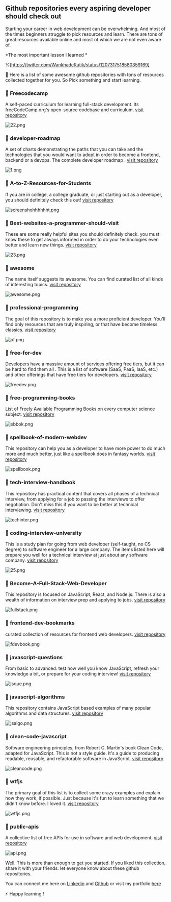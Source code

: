## Github repositories every aspiring developer should check out



Starting your career in web development can be overwhelming. And most of the times beginners struggle to pick resources and learn. There are tons of great resources available online and most of which we are not even aware of.

*The most important lesson I learned *

%[https://twitter.com/WankhadeRutik/status/1207317518580359169]


📑 Here is a list of some awesome github repositories with tons of resources collected together for you.
 So Pick something and start learning. 

### 📌 Freecodecamp 
A self-paced curriculum for learning full-stack development. Its freeCodeCamp.org's open-source codebase and curriculum. [visit repository](https://github.com/freeCodeCamp/freeCodeCamp)

![22.png](https://cdn.hashnode.com/res/hashnode/image/upload/v1583665169318/OQak0KH2I.png)

### 📌 developer-roadmap 
A set of charts demonstrating the paths that you can take and the technologies that you would want to adopt in order to become a frontend, backend or a devops. The complete developer roadmap . [visit repository](https://github.com/kamranahmedse/developer-roadmap)

![1.png](https://cdn.hashnode.com/res/hashnode/image/upload/v1583664043130/oqSVxVTcv.png)

### 📌 A-to-Z-Resources-for-Students 
 If you are in college, a college graduate, or just starting out as a developer, you should definitely check this out! [visit repository](https://github.com/dipakkr/A-to-Z-Resources-for-Students)

[![screenshohhhhhht.png](https://cdn.hashnode.com/res/hashnode/image/upload/v1583648524309/N-7ad1qRc.png)](https://github.com/dipakkr/A-to-Z-Resources-for-Students)

### 📌 Best-websites-a-programmer-should-visit   
These are some really helpful sites you should definitely check.  you must know these to get always informed in order to do your technologies even better and learn new things. [visit repository](https://github.com/sdmg15/Best-websites-a-programmer-should-visit)

![23.png](https://cdn.hashnode.com/res/hashnode/image/upload/v1583665729854/T5xcexDIL.png)

### 📌 awesome 
The name itself suggests its awesome. You can find curated list of all kinds of interesting topics. [visit repository](https://github.com/sindresorhus/awesome)

![awesome.png](https://cdn.hashnode.com/res/hashnode/image/upload/v1583666265281/HFcB7f5CP.png)

### 📌 professional-programming 
The goal of this repository is to make you a more proficient developer. You'll find only resources that  are truly inspiring, or that have become timeless classics. [visit repository](https://github.com/charlax/professional-programming)

![pf.png](https://cdn.hashnode.com/res/hashnode/image/upload/v1583671914170/2MgELEhMq.png)

### 📌 free-for-dev  
Developers have a massive amount of services offering free tiers, but it can be hard to find them all . This is a list of software (SaaS, PaaS, IaaS, etc.) and other offerings that have free tiers for developers. [visit repository](https://github.com/ripienaar/free-for-dev)

![freedev.png](https://cdn.hashnode.com/res/hashnode/image/upload/v1583667698613/98khisufv.png)

### 📌 free-programming-books  
List of Freely Available Programming Books on every computer science subject.  [visit repository](https://github.com/EbookFoundation/free-programming-books)

![ebbok.png](https://cdn.hashnode.com/res/hashnode/image/upload/v1583668340443/cNWvba-aq.png)

### 📌 spellbook-of-modern-webdev  
This repository can help you as a developer to have more power to do much more and much better, just like a spellbook does in fantasy worlds.  [visit repository](https://github.com/dexteryy/spellbook-of-modern-webdev)

![spellbook.png](https://cdn.hashnode.com/res/hashnode/image/upload/v1583681528810/yAg5UGX8Z.png)

### 📌 tech-interview-handbook  
This repository has practical content that covers all phases of a technical interview, from applying for a job to passing the interviews to offer negotiation.  Don't miss this if you want to be better at technical interviewing. [visit repository](https://github.com/yangshun/tech-interview-handbook)

![techinter.png](https://cdn.hashnode.com/res/hashnode/image/upload/v1583678473461/Ma75PfM0W.png)

### 📌 coding-interview-university  
This is a study plan for going from web developer (self-taught, no CS degree) to software engineer for a large company. The items listed here will prepare you well for a technical interview at just about any software company. [visit repository](https://github.com/jwasham/coding-interview-university)

![25.png](https://cdn.hashnode.com/res/hashnode/image/upload/v1583667172838/-K1f7W7VZ.png)

### 📌 Become-A-Full-Stack-Web-Developer  
This repository is focused on JavaScript, React, and Node.js. There is also a wealth of information on interview prep and applying to jobs. [visit repository](https://github.com/bmorelli25/Become-A-Full-Stack-Web-Developer)

![fullstack.png](https://cdn.hashnode.com/res/hashnode/image/upload/v1583675791848/L66YCZQcq.png)

### 📌 frontend-dev-bookmarks  
curated collection of resources for frontend web developers. [visit repository](https://github.com/dypsilon/frontend-dev-bookmarks)

![fdevbook.png](https://cdn.hashnode.com/res/hashnode/image/upload/v1583672385236/D8Je6Ivat.png)

### 📌 javascript-questions 
From basic to advanced: test how well you know JavaScript, refresh your knowledge a bit, or prepare for your coding interview!  [visit repository](https://github.com/lydiahallie/javascript-questions)

![jsque.png](https://cdn.hashnode.com/res/hashnode/image/upload/v1583677684325/d0OSeVHcT.png)

### 📌 javascript-algorithms 
This repository contains JavaScript based examples of many popular algorithms and data structures. [visit repository](https://github.com/trekhleb/javascript-algorithms)

![jsalgo.png](https://cdn.hashnode.com/res/hashnode/image/upload/v1583667913451/IHRF9rNXx.png)

### 📌 clean-code-javascript  
Software engineering principles, from Robert C. Martin's book Clean Code, adapted for JavaScript. This is not a style guide. It's a guide to producing readable, reusable, and refactorable software in JavaScript. [visit repository](https://github.com/ryanmcdermott/clean-code-javascript)

![cleancode.png](https://cdn.hashnode.com/res/hashnode/image/upload/v1583677990844/lgxG4jm_L.png)

### 📌 wtfjs  
The primary goal of this list is to collect some crazy examples and explain how they work, if possible. Just because it's fun to learn something that we didn't know before. I loved it.  [visit repository](https://github.com/denysdovhan/wtfjs)

![wtfjs.png](https://cdn.hashnode.com/res/hashnode/image/upload/v1583667367816/8bzLkHJ5P.png)

### 📌 public-apis  
A collective list of free APIs for use in software and web development.  [visit repository](https://github.com/public-apis/public-apis)

![api.png](https://cdn.hashnode.com/res/hashnode/image/upload/v1583677525710/2qqTY-VUe.png)

Well. This is more than enough to get you started. If you liked this collection, share it with your friends. let everyone know about these github repositories. 

You can connect me here on [Linkedin](https://www.linkedin.com/in/rutik-wankhade) and [Github](https://github.com/rutikwankhade)
or visit my portfolio [here](https://rutikw.now.sh)

⚡ Happy learning !






